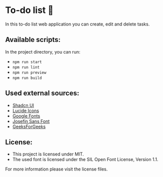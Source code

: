 # To-do list :scroll:

In this to-do list web application you can create, edit and delete tasks.

## Available scripts:

In the project directory, you can run:

- `npm run start`
- `npm run lint`
- `npm run preview`
- `npm run build`

## Used external sources:

- [Shadcn UI](https://ui.shadcn.com/)
- [Lucide Icons](https://lucide.dev)
- [Google Fonts](https://fonts.google.com/specimen/Josefin+Sans)
- [Josefin Sans Font](https://github.com/googlefonts/josefinsans)
- [GeeksForGeeks](https://www.geeksforgeeks.org/create-todo-app-using-reactjs)

## License:

- This project is licensed under MIT.
- The used font is licensed under the SIL Open Font License, Version 1.1.

For more information please visit the license files.
